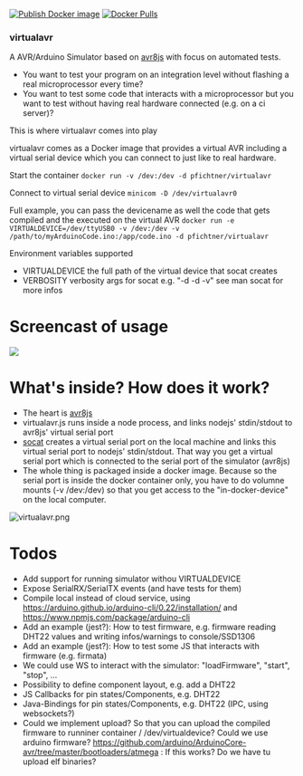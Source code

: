 [![Publish Docker image](https://github.com/pfichtner/virtualavr/actions/workflows/docker-publish.yml/badge.svg)](https://github.com/pfichtner/virtualavr/actions/workflows/docker-publish.yml)
[![Docker Pulls](https://img.shields.io/docker/pulls/pfichtner/virtualavr.svg?maxAge=604800)](https://hub.docker.com/r/pfichtner/virtualavr/)

### virtualavr

A AVR/Arduino Simulator based on [avr8js](https://github.com/wokwi/avr8js) with focus on automated tests. 
- You want to test your program on an integration level without flashing a real microprocessor every time? 
- You want to test some code that interacts with a microprocessor but you want to test without having real hardware connected (e.g. on a ci server)?

This is where virtualavr comes into play

virtualavr comes as a Docker image that provides a virtual AVR including a virtual serial device which you can connect to just like to real hardware. 


Start the container
```docker run -v /dev:/dev -d pfichtner/virtualavr```

Connect to virtual serial device
```minicom -D /dev/virtualavr0```

Full example, you can pass the devicename as well the code that gets compiled and the executed on the virtual AVR
```docker run -e VIRTUALDEVICE=/dev/ttyUSB0 -v /dev:/dev -v /path/to/myArduinoCode.ino:/app/code.ino -d pfichtner/virtualavr```

Environment variables supported
- VIRTUALDEVICE the full path of the virtual device that socat creates
- VERBOSITY verbosity args for socat e.g. "-d -d -v" see man socat for more infos

# Screencast of usage
<a href="http://pfichtner.github.io/virtualavr-asciinema/"><img src="https://pfichtner.github.io/virtualavr-asciinema/asciinema-poster.png" /></a>


# What's inside? How does it work? 
- The heart is [avr8js](https://github.com/wokwi/avr8js)
- virtualavr.js runs inside a node process, and links nodejs' stdin/stdout to avr8js' virtual serial port
- [socat](http://www.dest-unreach.org/socat/) creates a virtual serial port on the local machine and links this virtual serial port to nodejs' stdin/stdout. That way you get a virtual serial port which is connected to the serial port of the simulator (avr8js)
- The whole thing is packaged inside a docker image. Because so the serial port is inside the docker container only, you have to do volumne mounts (-v /dev:/dev) so that you get access to the "in-docker-device" on the local computer. 

![virtualavr.png](docs/images/virtualavr.png)

# Todos
- Add support for running simulator withou VIRTUALDEVICE
- Expose SerialRX/SerialTX events (and have tests for them)
- Compile local instead of cloud service, using https://arduino.github.io/arduino-cli/0.22/installation/ and https://www.npmjs.com/package/arduino-cli
- Add an example (jest?): How to test firmware, e.g. firmware reading DHT22 values and writing infos/warnings to console/SSD1306
- Add an example (jest?): How to test some JS that interacts with firmware (e.g. firmata)
- We could use WS to interact with the simulator: "loadFirmware", "start", "stop", ...
- Possibility to define component layout, e.g. add a DHT22
- JS Callbacks for pin states/Components, e.g. DHT22
- Java-Bindings for pin states/Components, e.g. DHT22 (IPC, using websockets?)
- Could we implement upload? So that you can upload the compiled firmware to runniner container / /dev/virtualdevice?
  Could we use arduino firmware? https://github.com/arduino/ArduinoCore-avr/tree/master/bootloaders/atmega : If this works? Do we have tu upload elf binaries?

